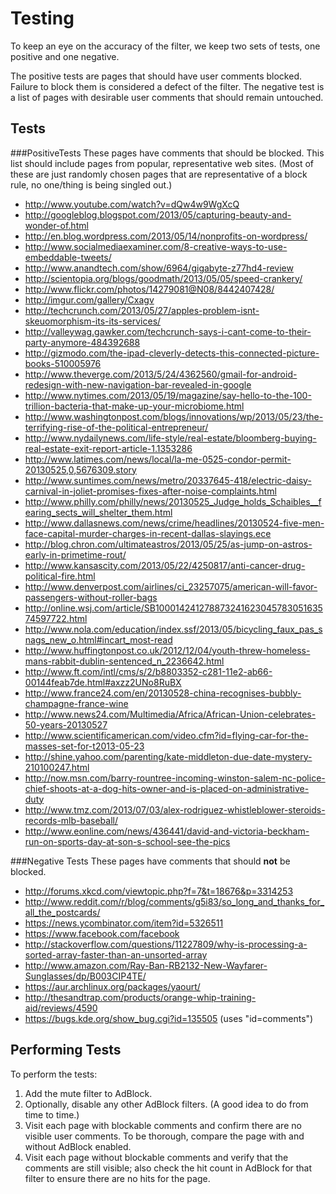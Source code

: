 Testing
===
To keep an eye on the accuracy of the filter, we keep two sets of tests, one positive and one negative.

The positive tests are pages that should have user comments blocked. Failure to block them is considered a defect of the filter. The negative test is a list of pages with desirable user comments that should remain untouched.

Tests
---

###PositiveTests
These pages have comments that should be blocked. This list should include pages from popular, representative web sites. (Most of these are just randomly chosen pages that are representative of a block rule, no one/thing is being singled out.)


* http://www.youtube.com/watch?v=dQw4w9WgXcQ
* http://googleblog.blogspot.com/2013/05/capturing-beauty-and-wonder-of.html
* http://en.blog.wordpress.com/2013/05/14/nonprofits-on-wordpress/
* http://www.socialmediaexaminer.com/8-creative-ways-to-use-embeddable-tweets/
* http://www.anandtech.com/show/6964/gigabyte-z77hd4-review
* http://scientopia.org/blogs/goodmath/2013/05/05/speed-crankery/
* http://www.flickr.com/photos/14279081@N08/8442407428/
* http://imgur.com/gallery/Cxagv
* http://techcrunch.com/2013/05/27/apples-problem-isnt-skeuomorphism-its-its-services/
* http://valleywag.gawker.com/techcrunch-says-i-cant-come-to-their-party-anymore-484392688
* http://gizmodo.com/the-ipad-cleverly-detects-this-connected-picture-books-510005976
* http://www.theverge.com/2013/5/24/4362560/gmail-for-android-redesign-with-new-navigation-bar-revealed-in-google
* http://www.nytimes.com/2013/05/19/magazine/say-hello-to-the-100-trillion-bacteria-that-make-up-your-microbiome.html
* http://www.washingtonpost.com/blogs/innovations/wp/2013/05/23/the-terrifying-rise-of-the-political-entrepreneur/
* http://www.nydailynews.com/life-style/real-estate/bloomberg-buying-real-estate-exit-report-article-1.1353286
* http://www.latimes.com/news/local/la-me-0525-condor-permit-20130525,0,5676309.story
* http://www.suntimes.com/news/metro/20337645-418/electric-daisy-carnival-in-joliet-promises-fixes-after-noise-complaints.html
* http://www.philly.com/philly/news/20130525_Judge_holds_Schaibles__fearing_sects_will_shelter_them.html
* http://www.dallasnews.com/news/crime/headlines/20130524-five-men-face-capital-murder-charges-in-recent-dallas-slayings.ece
* http://blog.chron.com/ultimateastros/2013/05/25/as-jump-on-astros-early-in-primetime-rout/
* http://www.kansascity.com/2013/05/22/4250817/anti-cancer-drug-political-fire.html
* http://www.denverpost.com/airlines/ci_23257075/american-will-favor-passengers-without-roller-bags
* http://online.wsj.com/article/SB10001424127887324162304578305163574597722.html
* http://www.nola.com/education/index.ssf/2013/05/bicycling_faux_pas_snags_new_o.html#incart_most-read
* http://www.huffingtonpost.co.uk/2012/12/04/youth-threw-homeless-mans-rabbit-dublin-sentenced_n_2236642.html
* http://www.ft.com/intl/cms/s/2/b8803352-c281-11e2-ab66-00144feab7de.html#axzz2UNo8RuBX
* http://www.france24.com/en/20130528-china-recognises-bubbly-champagne-france-wine
* http://www.news24.com/Multimedia/Africa/African-Union-celebrates-50-years-20130527
* http://www.scientificamerican.com/video.cfm?id=flying-car-for-the-masses-set-for-t2013-05-23
* http://shine.yahoo.com/parenting/kate-middleton-due-date-mystery-210100247.html
* http://now.msn.com/barry-rountree-incoming-winston-salem-nc-police-chief-shoots-at-a-dog-hits-owner-and-is-placed-on-administrative-duty
* http://www.tmz.com/2013/07/03/alex-rodriguez-whistleblower-steroids-records-mlb-baseball/
* http://www.eonline.com/news/436441/david-and-victoria-beckham-run-on-sports-day-at-son-s-school-see-the-pics

###Negative Tests
These pages have comments that should **not** be blocked.

* http://forums.xkcd.com/viewtopic.php?f=7&t=18676&p=3314253
* http://www.reddit.com/r/blog/comments/g5i83/so_long_and_thanks_for_all_the_postcards/
* https://news.ycombinator.com/item?id=5326511
* https://www.facebook.com/facebook
* http://stackoverflow.com/questions/11227809/why-is-processing-a-sorted-array-faster-than-an-unsorted-array
* http://www.amazon.com/Ray-Ban-RB2132-New-Wayfarer-Sunglasses/dp/B003CIP4TE/
* https://aur.archlinux.org/packages/yaourt/
* http://thesandtrap.com/products/orange-whip-training-aid/reviews/4590
* https://bugs.kde.org/show_bug.cgi?id=135505 (uses "id=comments")

Performing Tests
---
To perform the tests:

1. Add the mute filter to AdBlock.
2. Optionally, disable any other AdBlock filters. (A good idea to do from time to time.)
3. Visit each page with blockable comments and confirm there are no visible user comments. To be thorough, compare the page with and without AdBlock enabled.
4. Visit each page without blockable comments and verify that the comments are still visible; also check the hit count in AdBlock for that filter to ensure there are no hits for the page.
